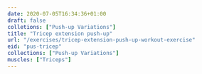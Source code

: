 ```yaml
---
date: 2020-07-05T16:34:36+01:00
draft: false
colletions: ["Push-up Variations"]
title: "Tricep extension push-up"
url: "/exercises/tricep-extension-push-up-workout-exercise"
eid: "pus-tricep"
collections: ["Push-up Variations"]
muscles: ["Triceps"]
---
```

